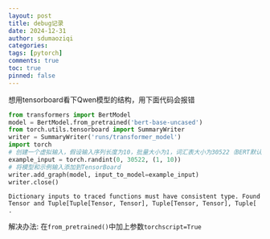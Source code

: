 ```yaml
---
layout: post
title: debug记录
date: 2024-12-31
author: sdumaoziqi
categories:
tags: [pytorch]
comments: true
toc: true
pinned: false
---
```


想用tensorboard看下Qwen模型的结构，用下面代码会报错
```python
from transformers import BertModel
model = BertModel.from_pretrained('bert-base-uncased')
from torch.utils.tensorboard import SummaryWriter
writer = SummaryWriter('runs/transformer_model')
import torch
# 创建一个虚拟输入，假设输入序列长度为10，批量大小为1，词汇表大小为30522（BERT默认的词汇表大小）
example_input = torch.randint(0, 30522, (1, 10))
# 将模型和示例输入添加到TensorBoard
writer.add_graph(model, input_to_model=example_input)
writer.close()
```

```
Dictionary inputs to traced functions must have consistent type. Found Tensor and Tuple[Tuple[Tensor, Tensor], Tuple[Tensor, Tensor], Tuple[ .
```

解决办法:
在`from_pretrained()`中加上参数`torchscript=True`

